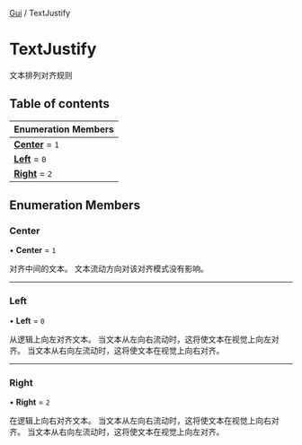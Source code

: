 [Gui](../groups/Core.Gui.md) / TextJustify

# TextJustify <Badge type="tip" text="Enumeration" /> <Score text="TextJustify" />

文本排列对齐规则

## Table of contents

| Enumeration Members |
| :-----|
| **[Center](mw.TextJustify.md#center)** = ``1`` <br> |
| **[Left](mw.TextJustify.md#left)** = ``0`` <br> |
| **[Right](mw.TextJustify.md#right)** = ``2`` <br> |

## Enumeration Members

### Center <Score text="Center" /> 

• **Center** = ``1``

对齐中间的文本。
文本流动方向对该对齐模式没有影响。

___

### Left <Score text="Left" /> 

• **Left** = ``0``

从逻辑上向左对齐文本。
当文本从左向右流动时，这将使文本在视觉上向左对齐。
当文本从右向左流动时，这将使文本在视觉上向右对齐。

___

### Right <Score text="Right" /> 

• **Right** = ``2``

在逻辑上向右对齐文本。
当文本从左向右流动时，这将使文本在视觉上向右对齐。
当文本从右向左流动时，这将使文本在视觉上向左对齐。
